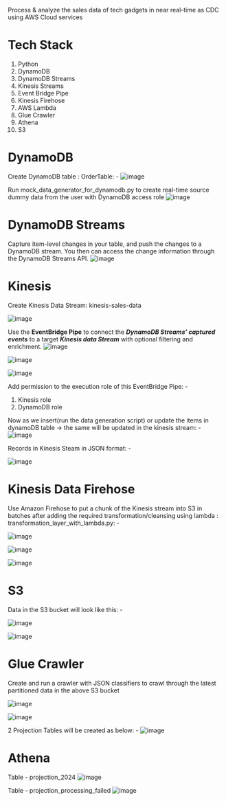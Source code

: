 Process & analyze the sales data of tech gadgets in near real-time as CDC using AWS Cloud services

# Tech Stack
1. Python
2. DynamoDB
3. DynamoDB Streams
4. Kinesis Streams
5. Event Bridge Pipe
6. Kinesis Firehose
7. AWS Lambda
8. Glue Crawler
9. Athena
10. S3

# DynamoDB
Create DynamoDB table : OrderTable: -
![image](https://github.com/user-attachments/assets/49742527-fe69-4414-b104-36d4244c28c4)


Run mock_data_generator_for_dynamodb.py to create real-time source dummy data from the user with DynamoDB access role
![image](https://github.com/user-attachments/assets/0bb5723a-c59d-4cc6-8ecf-d9da92c90331)


# DynamoDB Streams
Capture item-level changes in your table, and push the changes to a DynamoDB stream. You then can access the change information through the DynamoDB Streams API.
![image](https://github.com/user-attachments/assets/f89f7719-a826-48b2-a10b-0848564e1932)

# Kinesis
Create Kinesis Data Stream: kinesis-sales-data

![image](https://github.com/user-attachments/assets/5ac032ed-ab8e-4029-94b6-6d9b78a87156)


Use the **EventBridge Pipe** to connect the _**DynamoDB Streams' captured events**_ to a target _**Kinesis data Stream**_ with optional filtering and enrichment.
![image](https://github.com/user-attachments/assets/75a98d54-62f4-4852-a18c-f1af99592da4)

![image](https://github.com/user-attachments/assets/e6631342-0221-42c0-9097-6cf009725dae)

![image](https://github.com/user-attachments/assets/90a42ced-d386-4748-840f-6c4e4fdad397)

Add permission to the execution role of this EventBridge Pipe: -
1.	Kinesis role
2.	DynamoDB role


Now as we insert(run the data generation script) or update the items in dynamoDB table -> the same will be updated in the kinesis stream: -
![image](https://github.com/user-attachments/assets/e6949a6f-e96c-4ba2-90bd-f727891d94bb)

Records in Kinesis Steam in JSON format: -

![image](https://github.com/user-attachments/assets/657c2b10-e765-46ee-a950-e12104e4a300)

# Kinesis Data Firehose
Use Amazon Firehose to put a chunk of the Kinesis stream into S3 in batches after adding the required transformation/cleansing using lambda : transformation_layer_with_lambda.py: -

![image](https://github.com/user-attachments/assets/e130ae87-fe2c-458b-87ab-14f13ae3512f)


![image](https://github.com/user-attachments/assets/747b422b-ef44-40f8-a082-7146d9c9388e)


![image](https://github.com/user-attachments/assets/81a460b1-d98f-4bac-b104-5423822762ae)


# S3
Data in the S3 bucket will look like this: -

![image](https://github.com/user-attachments/assets/0cb65c75-40d3-4f94-932a-ffdc1a094515)

![image](https://github.com/user-attachments/assets/59f44035-a7c3-416e-915f-4d65a6f46542)


# Glue Crawler
Create and run a crawler with JSON classifiers to crawl through the latest partitioned data in the above S3 bucket

![image](https://github.com/user-attachments/assets/a9ff6db0-84af-40f7-8fb3-844d780a65fc)

![image](https://github.com/user-attachments/assets/d133d4b8-c757-415f-906d-406e47903def)

2 Projection Tables will be created as below: -
![image](https://github.com/user-attachments/assets/133673fb-804c-4cf0-a626-650b8ef1076d)

# Athena

Table - projection_2024
![image](https://github.com/user-attachments/assets/0b26f625-9f4e-401a-8c49-1cbe17e40e16)

Table - projection_processing_failed
![image](https://github.com/user-attachments/assets/3bb53f18-2eba-47f3-a4c6-6a765ab3fa4b)

